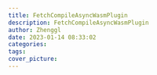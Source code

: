 ```yaml
---
title: FetchCompileAsyncWasmPlugin
description: FetchCompileAsyncWasmPlugin
author: Zhenggl
date: 2023-01-14 08:33:02
categories:
tags:
cover_picture:
---
```

